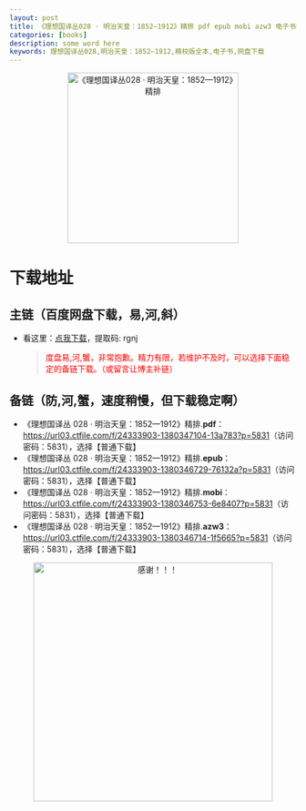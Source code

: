 ```yaml
---
layout: post
title: 《理想国译丛028 · 明治天皇：1852—1912》精排 pdf epub mobi azw3 电子书网盘下载
categories: [books]
description: some word here
keywords: 理想国译丛028,明治天皇：1852—1912,精校版全本,电子书,网盘下载
---
```


<div align="center"><img src="https://qweree.cn/wp-content/uploads/2024/10/li-xiang-guo-028.jpg" alt="《理想国译丛028 · 明治天皇：1852—1912》精排" width="300px" height="auto"></div>

# 下载地址

## 主链（百度网盘下载，易,河,斜）

- 看这里：[点我下载](https://pan.baidu.com/s/1iMXUbSbtZQZjDcqDmnWUyw?pwd=rgnj)，提取码: rgnj
  > <p style="color:red" >度盘易,河,蟹，非常抱歉。精力有限，若维护不及时，可以选择下面稳定的备链下载。（或留言让博主补链）</p>

## 备链（防,河,蟹，速度稍慢，但下载稳定啊）

- 《理想国译丛 028 · 明治天皇：1852—1912》精排.**pdf**：<https://url03.ctfile.com/f/24333903-1380347104-13a783?p=5831>（访问密码：5831），选择【普通下载】
- 《理想国译丛 028 · 明治天皇：1852—1912》精排.**epub**：<https://url03.ctfile.com/f/24333903-1380346729-76132a?p=5831>（访问密码：5831），选择【普通下载】
- 《理想国译丛 028 · 明治天皇：1852—1912》精排.**mobi**：<https://url03.ctfile.com/f/24333903-1380346753-6e8407?p=5831>（访问密码：5831），选择【普通下载】
- 《理想国译丛 028 · 明治天皇：1852—1912》精排.**azw3**：<https://url03.ctfile.com/f/24333903-1380346714-1f5665?p=5831>（访问密码：5831），选择【普通下载】

<div align="center"><img src="https://pic.imgdb.cn/item/661246bf68eb935713c7f81c.gif" alt="感谢！！！" width="420px" height="auto"/></div>
